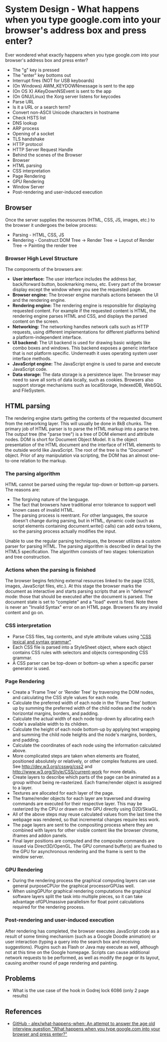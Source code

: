 # System Design - What happens when you type google.com into your browser's address box and press enter?

Ever wondered what exactly happens when you type google.com into your browser's address box and press enter?

- The "g" key is pressed
- The "enter" key bottoms out
- Interrupt fires (NOT for USB keyboards)
- (On Windows) AWM_KEYDOWNmessage is sent to the app
- (On OS X) AKeyDownNSEvent is sent to the app
- (On GNU/Linux) the Xorg server listens for keycodes
- Parse URL
- Is it a URL or a search term?
- Convert non-ASCII Unicode characters in hostname
- Check HSTS list
- DNS lookup
- ARP process
- Opening of a socket
- TLS handshake
- HTTP protocol
- HTTP Server Request Handle
- Behind the scenes of the Browser
- Browser
- HTML parsing
- CSS interpretation
- Page Rendering
- GPU Rendering
- Window Server
- Post-rendering and user-induced execution

## Browser

Once the server supplies the resources (HTML, CSS, JS, images, etc.) to the browser it undergoes the below process:

- Parsing - HTML, CSS, JS
- Rendering - Construct DOM Tree → Render Tree → Layout of Render Tree → Painting the render tree

### Browser High Level Structure

The components of the browsers are:

- **User interface:** The user interface includes the address bar, back/forward button, bookmarking menu, etc. Every part of the browser display except the window where you see the requested page.
- **Browser engine:** The browser engine marshals actions between the UI and the rendering engine.
- **Rendering engine:** The rendering engine is responsible for displaying requested content. For example if the requested content is HTML, the rendering engine parses HTML and CSS, and displays the parsed content on the screen.
- **Networking:** The networking handles network calls such as HTTP requests, using different implementations for different platforms behind a platform-independent interface.
- **UI backend:** The UI backend is used for drawing basic widgets like combo boxes and windows. This backend exposes a generic interface that is not platform specific. Underneath it uses operating system user interface methods.
- **JavaScript engine:** The JavaScript engine is used to parse and execute JavaScript code.
- **Data storage:** The data storage is a persistence layer. The browser may need to save all sorts of data locally, such as cookies. Browsers also support storage mechanisms such as localStorage, IndexedDB, WebSQL and FileSystem.

## HTML parsing

The rendering engine starts getting the contents of the requested document from the networking layer. This will usually be done in 8kB chunks.
The primary job of HTML parser is to parse the HTML markup into a parse tree.
The output tree (the "parse tree") is a tree of DOM element and attribute nodes. DOM is short for Document Object Model. It is the object presentation of the HTML document and the interface of HTML elements to the outside world like JavaScript. The root of the tree is the "Document" object. Prior of any manipulation via scripting, the DOM has an almost one-to-one relation to the markup.

### The parsing algorithm

HTML cannot be parsed using the regular top-down or bottom-up parsers.
The reasons are:

- The forgiving nature of the language.
- The fact that browsers have traditional error tolerance to support well known cases of invalid HTML.
- The parsing process is reentrant. For other languages, the source doesn't change during parsing, but in HTML, dynamic code (such as script elements containing document.write() calls) can add extra tokens, so the parsing process actually modifies the input.

Unable to use the regular parsing techniques, the browser utilizes a custom parser for parsing HTML. The parsing algorithm is described in detail by the HTML5 specification.
The algorithm consists of two stages: tokenization and tree construction.

### Actions when the parsing is finished

The browser begins fetching external resources linked to the page (CSS, images, JavaScript files, etc.).
At this stage the browser marks the document as interactive and starts parsing scripts that are in "deferred" mode: those that should be executed after the document is parsed. The document state is set to "complete" and a "load" event is fired.
Note there is never an "Invalid Syntax" error on an HTML page. Browsers fix any invalid content and go on.

### CSS interpretation

- Parse CSS files, tag contents, and style attribute values using ["CSS lexical and syntax grammar"](http://www.w3.org/TR/CSS2/grammar.html)
- Each CSS file is parsed into a StyleSheet object, where each object contains CSS rules with selectors and objects corresponding CSS grammar.
- A CSS parser can be top-down or bottom-up when a specific parser generator is used.

### Page Rendering

- Create a 'Frame Tree' or 'Render Tree' by traversing the DOM nodes, and calculating the CSS style values for each node.
- Calculate the preferred width of each node in the 'Frame Tree' bottom up by summing the preferred width of the child nodes and the node's horizontal margins, borders, and padding.
- Calculate the actual width of each node top-down by allocating each node's available width to its children.
- Calculate the height of each node bottom-up by applying text wrapping and summing the child node heights and the node's margins, borders, and padding.
- Calculate the coordinates of each node using the information calculated above.
- More complicated steps are taken when elements are floated, positioned absolutely or relatively, or other complex features are used. See http://dev.w3.org/csswg/css2 and http://www.w3.org/Style/CSS/current-work for more details.
- Create layers to describe which parts of the page can be animated as a group without being re-rasterized. Each frame/render object is assigned to a layer.
- Textures are allocated for each layer of the page.
- The frame/render objects for each layer are traversed and drawing commands are executed for their respective layer. This may be rasterized by the CPU or drawn on the GPU directly using D2D/SkiaGL.
- All of the above steps may reuse calculated values from the last time the webpage was rendered, so that incremental changes require less work.
- The page layers are sent to the compositing process where they are combined with layers for other visible content like the browser chrome, iframes and addon panels.
- Final layer positions are computed and the composite commands are issued via Direct3D/OpenGL. The GPU command buffer(s) are flushed to the GPU for asynchronous rendering and the frame is sent to the window server.

### GPU Rendering

- During the rendering process the graphical computing layers can use general purposeCPUor the graphical processorGPUas well.
- When usingGPUfor graphical rendering computations the graphical software layers split the task into multiple pieces, so it can take advantage ofGPUmassive parallelism for float point calculations required for the rendering process.

### Post-rendering and user-induced execution

After rendering has completed, the browser executes JavaScript code as a result of some timing mechanism (such as a Google Doodle animation) or user interaction (typing a query into the search box and receiving suggestions). Plugins such as Flash or Java may execute as well, although not at this time on the Google homepage. Scripts can cause additional network requests to be performed, as well as modify the page or its layout, causing another round of page rendering and painting.

## Problems

- What is the use case of the hook in Godrej lock 6086 (only 2 page results)

## References

- [GitHub - alex/what-happens-when: An attempt to answer the age old interview question "What happens when you type google.com into your browser and press enter?"](https://github.com/alex/what-happens-when)
